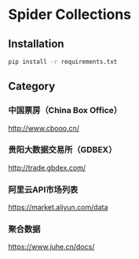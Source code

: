 # Spider Collections

## Installation

```bash
pip install -r requirements.txt
```

## Category

### 中国票房（China Box Office）

http://www.cbooo.cn/

### 贵阳大数据交易所（GDBEX）

http://trade.gbdex.com/

### 阿里云API市场列表

https://market.aliyun.com/data

### 聚合数据

https://www.juhe.cn/docs/
